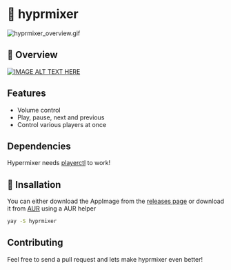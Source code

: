 # 🍚 hyprmixer

![hyprmixer_overview.gif](/hyprmixer_overview.gif)

## 👀 Overview
[![IMAGE ALT TEXT HERE](https://img.youtube.com/vi/kPWiIddwspo/0.jpg)](https://www.youtube.com/watch?v=kPWiIddwspo)

## Features

- Volume control
- Play, pause, next and previous
- Control various players at once

## Dependencies

Hypermixer needs [playerctl](https://github.com/altdesktop/playerctl) to work!

## 🛫 Insallation

You can either download the AppImage from the [releases page](https://github.com/Torelli/hyprmixer/releases) or download it from [AUR](aur.archlinux.org/packages/hyprmixer) using a AUR helper

```sh
yay -S hyprmixer
```
## Contributing

Feel free to send a pull request and lets make hyprmixer even better!
